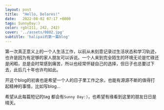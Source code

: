 ```yaml
---
layout: post
title:  "Hello, Delores!"
date:   2022-08-02 07:17 +0800
tags: SunnyDay:)
color: rgb(211, 242, 242)
cover: '../assets/0802.jpg'
subtitle: 'halipai的第一篇blog'
---
```

第一次真正意义上的一个人生活工作，以前从未刻意记录过生活状态和学习轨迹，也许是因为有足够的家人朋友可以诉说。一个人来到完全陌生的环境无论是忙碌还是闲暇，总是会时常感到痛苦，所以也经常怀疑自己的选择，但日子也总要过下去，此后几十年也许均如此。

开这个blog的初衷也是希望一个人的日子里工作之余，也能有源源不断的值得打起精神的事情，比如写blog...



希望从此每篇短记的tag 都会有`Sunny Day:)`，也希望有缘看到这里的朋友日日是晴天。
